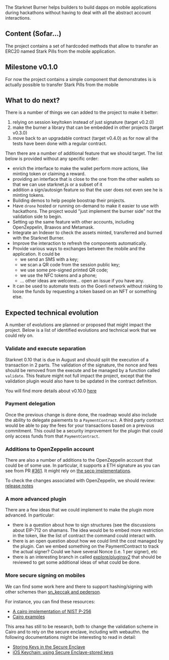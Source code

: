 The Starknet Burner helps builders to build dapps on mobile applications during
hackathons without having to deal with all the abstract account interactions.

## Content (Sofar...)

The project contains a set of hardcoded methods that allow to
transfer an ERC20 named Stark Pills from the mobile application.

## Milestone v0.1.0

For now the project contains a simple component that demonstrates
is is actually possible to transfer Stark Pills from the mobile

## What to do next?

There is a number of things we can added to the project to make it better:

1. relying on session key/token instead of just signature (target v0.2.0)
2. make the burner a library that can be embedded in other projects (target
   v0.3.0)
3. move back to an upgradable contract (target v0.4.0) as for now all the
   tests have been done with a regular contract.

Then there are a number of additional feature that we should target. The list
below is provided without any specific order:

- enrich the interface to make the wallet perform more actions, like minting
  token or claiming a reward.
- providing an interface that is close to the one from the other wallets so
  that we can use starknet.js or a subset of it
- addition a sign/autosign feature so that the user does not even see he is
  minting tokens.
- Building demos to help people boostrap their projects.
- Have `drone` hosted or running on-demand to make it easier to use with
  hackathons. The project would "just implement the burner side" not the
  validation side to begin.
- Setting up the same feature with other accounts, including OpenZeppelin, Braavos
  and Metamask.
- Integrate an Indexer to check the assets minted, transferred and burned with the
  Starknet Burner.
- Improve the interaction to refresh the components automatically.
- Provide various ways to exchanges between the mobile and the application. It
  could be 
  - we send an SMS with a key;
  - we scan a QR code from the session public key;
  - we use some pre-signed printed QR code;
  - we use the NFC tokens and a phone;
  - ... other ideas are welcome... open an issue if you have any.
- It can be used to automate tests on the Goerli network without risking to
  loose the funds by requesting a token based on an NFT or something else.

## Expected technical evolution

A number of evolutions are planned or proposed that might impact the project.
Below is a list of identified evolutions and technical work that we could rely
on.

### Validate and execute separation

Starknet 0.10 that is due in August and should split the execution of a
transaction in 2 parts. The validation of the signature, the nonce and fees
should be removed from the execute and be managed by a function called
`validate`. This feature might not full impact the project, except that the
validation plugin would also have to be updated in the contract definition.

You will find more details about v0.10.0
[here](https://starkware.notion.site/StarkNet-0-10-0-4ac978234c384a30a195ce4070461257)

### Payment delegation

Once the previous change is done done, the roadmap would also include the
ability to delegate paiements to a `PaymentContract`. A third party contract
would be able to pay the fees for your transactions based on a previous
commitment. This could be a security improvement for the plugin that could
only access funds from that `PaymentContract`.

### Additions to OpenZeppelin account

There are also a number of additions to the OpenZeppelin account that could be
of some use. In particular, it supports a ETH signature as you can see from PR
[#361](https://github.com/OpenZeppelin/cairo-contracts/pull/361). It might rely
on [the secp implementations](https://community.starknet.io/t/is-it-possible-to-use-verify-ecdsa-signature-in-cairo-to-verify-a-web3-js-wallet-ecdsa-signature/338).

To check the changes associated with OpenZeppelin, we should review:
[release notes](https://github.com/OpenZeppelin/cairo-contracts/releases)

### A more advanced plugin

There are a few ideas that we could implement to make the plugin more
advanced. In particular:

- there is a question about how to sign structures (see the discussions about
  EIP-712 on shamans. The idea would be to embed more restriction in the token,
  like the list of contract the command could interact with.
- there is an open question about how we could limit the cost managed by the
  plugin. Can we embed something on the PaymentContract to track the actual
  signer? Could we have several Nonce (i.e. 1 per signer), etc
- there is an interesting branch in called
  [explore/pluginsv2](https://github.com/CremaFR/argent-contracts-starknet/tree/explore/pluginsv2)
  that should be reviewed to get some additional ideas of what could be done.

### More secure signing on mobiles

We can find some work here and there to support hashing/signing with other
schemes than [sn_keccak and pederson](https://docs.starknet.io/docs/Hashing/hash-functions/).

For instance, you can find these resources:
- [A cairo implementation of NIST P-256](https://github.com/spartucus/nistp256-cairo) 
- [Cairo examples](https://github.com/starkware-libs/cairo-examples/tree/master/secp)

This area has still to be research, both to change the validation scheme in Cairo and to
rely on the secure enclave, including with webauthn. the following documentations might
be interesting to read in detail:

- [Storing Keys in the Secure Enclave](https://developer.apple.com/documentation/security/certificate_key_and_trust_services/keys/storing_keys_in_the_secure_enclave)
- [iOS Keychain: using Secure Enclave-stored keys](https://medium.com/@alx.gridnev/ios-keychain-using-secure-enclave-stored-keys-8f7c81227f4)
